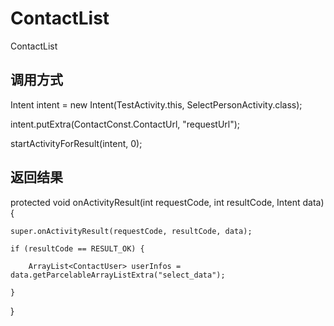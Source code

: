 # ContactList
ContactList

## 调用方式

Intent intent = new Intent(TestActivity.this, SelectPersonActivity.class);

intent.putExtra(ContactConst.ContactUrl, "requestUrl");

startActivityForResult(intent, 0);

## 返回结果


protected void onActivityResult(int requestCode, int resultCode, Intent data) {

    super.onActivityResult(requestCode, resultCode, data);
    
    if (resultCode == RESULT_OK) {
    
        ArrayList<ContactUser> userInfos = data.getParcelableArrayListExtra("select_data");
        
    }
    
}
